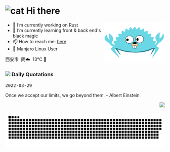 <h1> <img width="30" src="https://emojis.slackmojis.com/emojis/images/1619754656/34304/zzz_cat.gif?1619754656" alt="cat"> Hi there</h1>

<!--
**qianxi0410/qianxi0410** is a ✨ _special_ ✨ repository because its `README.md` (this file) appears on your GitHub profile.
Here are some ideas to get you started:
* 🔭 I’m currently working on ...
* 🌱 I’m currently learning ...
* 👯 I’m looking to collaborate on ...
* 🤔 I’m looking for help with ...
* 💬 Ask me about ...
* 📫 How to reach me: ...
* 😄 Pronouns: ...
* ⚡ Fun fact: ...
-->

<img align="right" src="./gost.svg" style="width:20vw;height=10vh;">

- 🔭 I’m currently working on Rust
- 🌱 I’m currently learning front & back end's black magic
- 📫 How to reach me: [here](https://qianx1.xyz)
- 🤔 Manjaro Linux User

<div id="weather">西安市&nbsp;&nbsp;阴☁️&nbsp;&nbsp;13℃ 😬</div>

<h3> <img src="https://emojis.slackmojis.com/emojis/images/1614056794/14423/cat-roomba.gif?1614056794" width="28" /> Daily Quotations </h3>

<kbd>2022-03-29</kbd>

Once we accept our limits, we go beyond them.   - Albert Einstein

<!-- Randomly taken from quotations.md -->

<p align="right">
<img src="https://visitor-badge.glitch.me/badge?page_id=qianxi0410.qianxi0410" />
</p>

![snake gif](https://github.com/qianxi0410/qianxi0410/blob/output/github-contribution-grid-snake.svg)
